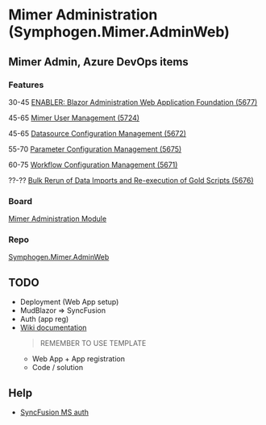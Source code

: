 # Mimer Administration (Symphogen.Mimer.AdminWeb)

## Mimer Admin, Azure DevOps items

### Features
30-45 [ENABLER: Blazor Administration Web Application Foundation (5677)](https://symphogenteams.visualstudio.com/Development%20and%20Data%20Engineering/_workitems/edit/5677)

45-65 [Mimer User Management (5724)](https://symphogenteams.visualstudio.com/Development%20and%20Data%20Engineering/_workitems/edit/5724)

45-65 [Datasource Configuration Management (5672)](https://symphogenteams.visualstudio.com/Development%20and%20Data%20Engineering/_workitems/edit/5672)

55-70 [Parameter Configuration Management (5675)](https://symphogenteams.visualstudio.com/Development%20and%20Data%20Engineering/_workitems/edit/5675)

60-75 [Workflow Configuration Management (5671)](https://symphogenteams.visualstudio.com/Development%20and%20Data%20Engineering/_workitems/edit/5671)

??-?? [Bulk Rerun of Data Imports and Re-execution of Gold Scripts (5676)](https://symphogenteams.visualstudio.com/Development%20and%20Data%20Engineering/_workitems/edit/5676)

### Board
[Mimer Administration Module](https://symphogenteams.visualstudio.com/Development%20and%20Data%20Engineering/_boards/board/t/Mimer%20Administrations%20Module/Stories)

### Repo
[Symphogen.Mimer.AdminWeb](https://symphogenteams.visualstudio.com/Mimer/_git/Symphogen.Mimer.AdminWeb)


## TODO
- Deployment (Web App setup)
- MudBlazor => SyncFusion
- Auth (app reg)
- [Wiki documentation](https://symphogenteams.visualstudio.com/Development%20and%20Data%20Engineering/_wiki/wikis/Development-and-Data-Engineering.wiki/468/Mimer-AdminWeb)
  > REMEMBER TO USE TEMPLATE
  - Web App + App registration
  - Code / solution


## Help
- [SyncFusion MS auth](https://blazor.syncfusion.com/documentation/visual-studio-integration/template-studio#microsoft-identity-platform-authentication)
